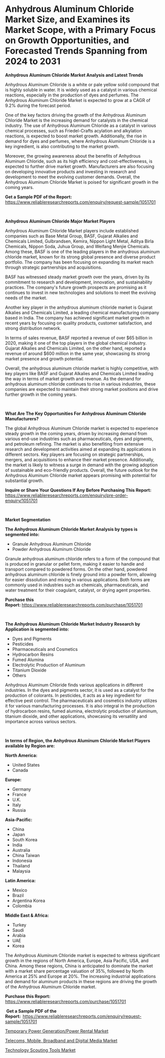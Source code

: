 <p><h1>Anhydrous Aluminum Chloride Market Size, and Examines its Market Scope, with a Primary Focus on Growth Opportunities, and Forecasted Trends Spanning from 2024 to 2031</h1></p><p><strong>Anhydrous Aluminum Chloride Market Analysis and Latest Trends</strong></p>
<p><p>Anhydrous Aluminum Chloride is a white or pale yellow solid compound that is highly soluble in water. It is widely used as a catalyst in various chemical reactions, especially in the production of dyes and perfumes. The Anhydrous Aluminum Chloride Market is expected to grow at a CAGR of 9.2% during the forecast period. </p><p>One of the key factors driving the growth of the Anhydrous Aluminum Chloride Market is the increasing demand for catalysts in the chemical industry. The use of Anhydrous Aluminum Chloride as a catalyst in various chemical processes, such as Friedel-Crafts acylation and alkylation reactions, is expected to boost market growth. Additionally, the rise in demand for dyes and perfumes, where Anhydrous Aluminum Chloride is a key ingredient, is also contributing to the market growth.</p><p>Moreover, the growing awareness about the benefits of Anhydrous Aluminum Chloride, such as its high efficiency and cost-effectiveness, is expected to further drive market growth. Manufacturers are also focusing on developing innovative products and investing in research and development to meet the evolving customer demands. Overall, the Anhydrous Aluminum Chloride Market is poised for significant growth in the coming years.</p></p>
<p><strong>Get a Sample PDF of the Report:&nbsp;</strong> <a href="https://www.reliableresearchreports.com/enquiry/request-sample/1051701">https://www.reliableresearchreports.com/enquiry/request-sample/1051701</a></p>
<p>&nbsp;</p>
<p><strong>Anhydrous Aluminum Chloride Major Market Players</strong></p>
<p><p>Anhydrous Aluminum Chloride Market players include established companies such as Base Metal Group, BASF, Gujarat Alkalies and Chemicals Limited, Gulbrandsen, Kemira, Nippon Light Metal, Aditya Birla Chemicals, Nippon Soda, Juhua Group, and Weifang Menjie Chemicals. Among these, BASF is one of the leading players in the anhydrous aluminum chloride market, known for its strong global presence and diverse product portfolio. The company has been focusing on expanding its market reach through strategic partnerships and acquisitions. </p><p>BASF has witnessed steady market growth over the years, driven by its commitment to research and development, innovation, and sustainability practices. The company's future growth prospects are promising as it continues to invest in new technologies and solutions to meet the evolving needs of the market.</p><p>Another key player in the anhydrous aluminum chloride market is Gujarat Alkalies and Chemicals Limited, a leading chemical manufacturing company based in India. The company has achieved significant market growth in recent years by focusing on quality products, customer satisfaction, and strong distribution network. </p><p>In terms of sales revenue, BASF reported a revenue of over $65 billion in 2020, making it one of the top players in the global chemical industry. Gujarat Alkalies and Chemicals Limited, on the other hand, reported a revenue of around $600 million in the same year, showcasing its strong market presence and growth potential.</p><p>Overall, the anhydrous aluminum chloride market is highly competitive, with key players like BASF and Gujarat Alkalies and Chemicals Limited leading the way in terms of market growth and revenue. As the demand for anhydrous aluminum chloride continues to rise in various industries, these companies are expected to maintain their strong market positions and drive further growth in the coming years.</p></p>
<p>&nbsp;</p>
<p><strong>What Are The Key Opportunities For Anhydrous Aluminum Chloride Manufacturers?</strong></p>
<p><p>The global Anhydrous Aluminum Chloride market is expected to experience steady growth in the coming years, driven by increasing demand from various end-use industries such as pharmaceuticals, dyes and pigments, and petroleum refining. The market is also benefiting from extensive research and development activities aimed at expanding its applications in different sectors. Key players are focusing on strategic partnerships, mergers, and acquisitions to enhance their market presence. Additionally, the market is likely to witness a surge in demand with the growing adoption of sustainable and eco-friendly products. Overall, the future outlook for the Anhydrous Aluminum Chloride market appears promising with potential for substantial growth.</p></p>
<p><strong>Inquire or Share Your Questions If Any Before Purchasing This Report:</strong> <a href="https://www.reliableresearchreports.com/enquiry/pre-order-enquiry/1051701">https://www.reliableresearchreports.com/enquiry/pre-order-enquiry/1051701</a></p>
<p>&nbsp;</p>
<p><strong>Market Segmentation</strong></p>
<p><strong>The Anhydrous Aluminum Chloride Market Analysis by types is segmented into:</strong></p>
<p><ul><li>Granule Anhydrous Aluminum Chloride</li><li>Powder Anhydrous Aluminum Chloride</li></ul></p>
<p><p>Granule anhydrous aluminum chloride refers to a form of the compound that is produced in granular or pellet form, making it easier to handle and transport compared to powdered forms. On the other hand, powdered anhydrous aluminum chloride is finely ground into a powder form, allowing for easier dissolution and mixing in various applications. Both forms are commonly used in industries such as chemicals, pharmaceuticals, and water treatment for their coagulant, catalyst, or drying agent properties.</p></p>
<p><strong>Purchase this Report:&nbsp;</strong><a href="https://www.reliableresearchreports.com/purchase/1051701">https://www.reliableresearchreports.com/purchase/1051701</a></p>
<p>&nbsp;</p>
<p><strong>The Anhydrous Aluminum Chloride Market Industry Research by Application is segmented into:</strong></p>
<p><ul><li>Dyes and Pigments</li><li>Pesticides</li><li>Pharmaceuticals and Cosmetics</li><li>Hydrocarbon Resins</li><li>Fumed Alumina</li><li>Electrolytic Production of Aluminum</li><li>Titanium Dioxide</li><li>Others</li></ul></p>
<p><p>Anhydrous Aluminum Chloride finds various applications in different industries. In the dyes and pigments sector, it is used as a catalyst for the production of colorants. In pesticides, it acts as a key ingredient for effective pest control. The pharmaceuticals and cosmetics industry utilizes it for various manufacturing processes. It is also integral in the production of hydrocarbon resins, fumed alumina, electrolytic production of aluminum, titanium dioxide, and other applications, showcasing its versatility and importance across various sectors.</p></p>
<p>&nbsp;</p>
<p><strong>In terms of Region, the Anhydrous Aluminum Chloride Market Players available by Region are:</strong></p>
<p>
    <p> <strong> North America: </strong>
        <ul>
            <li>United States</li>
            <li>Canada</li>
        </ul>
        </p> 
    <p> <strong> Europe: </strong>
        <ul>
            <li>Germany</li>
            <li>France</li>
            <li>U.K.</li>
            <li>Italy</li>
            <li>Russia</li>
        </ul>
        </p> 
    <p> <strong> Asia-Pacific: </strong>
        <ul>
            <li>China</li>
            <li>Japan</li>
            <li>South Korea</li>
            <li>India</li>
            <li>Australia</li>
            <li>China Taiwan</li>
            <li>Indonesia</li>
            <li>Thailand</li>
            <li>Malaysia</li>
        </ul>
        </p> 
    <p> <strong> Latin America: </strong>
        <ul>
            <li>Mexico</li>
            <li>Brazil</li>
            <li>Argentina Korea</li>
            <li>Colombia</li>
        </ul>
        </p> 
    <p> <strong> Middle East & Africa: </strong>
        <ul>
            <li>Turkey</li>
            <li>Saudi</li>
            <li>Arabia</li>
            <li>UAE</li>
            <li>Korea</li>
        </ul>
    </p>
    </p>
<p><p>The Anhydrous Aluminum Chloride market is expected to witness significant growth in the regions of North America, Europe, Asia Pacific, USA, and China. Among these regions, China is anticipated to dominate the market with a market share percentage valuation of 35%, followed by North America at 25% and Europe at 20%. The increasing industrial applications and demand for aluminum products in these regions are driving the growth of the Anhydrous Aluminum Chloride market.</p></p>
<p><strong>Purchase this Report: </strong><a href="https://www.reliableresearchreports.com/purchase/1051701">https://www.reliableresearchreports.com/purchase/1051701</a></p>
<p>&nbsp;<strong>Get a Sample PDF of the Report:&nbsp;&nbsp;</strong><a href="https://www.reliableresearchreports.com/enquiry/request-sample/1051701">https://www.reliableresearchreports.com/enquiry/request-sample/1051701</a></p>
<p><strong></strong></p>
<p><p><a href="https://view.publitas.com/reportprime-1/temporary-power-generation-power-rental-market-offers-provide-insightful-data-for-the-time-period-from-2024-to-2031-and-also-provide-analysis-based-on-application-type-and-region/">Temporary Power Generation/Power Rental Market</a></p><p><a href="https://view.publitas.com/reportprime-1/telecoms-mobile-broadband-and-digital-media-market-share-market-new-trends-analysis-report-by-type-by-application-by-end-use-by-region-and-segment-forecasts-2024-2031/">Telecoms, Mobile, Broadband and Digital Media Market</a></p><p><a href="https://view.publitas.com/reportprime-1/technology-scouting-tools-market-analysis-examines-its-scope-on-growth-opportunities-and-forecasted-trends-spanning-from-2024-to-2031/">Technology Scouting Tools Market</a></p></p>